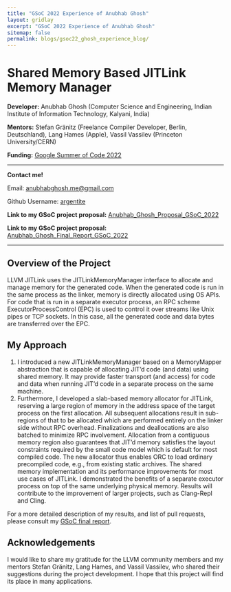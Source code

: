 ```yaml
---
title: "GSoC 2022 Experience of Anubhab Ghosh"
layout: gridlay
excerpt: "GSoC 2022 Experience of Anubhab Ghosh"
sitemap: false
permalink: blogs/gsoc22_ghosh_experience_blog/
---
```


# Shared Memory Based JITLink Memory Manager

**Developer:** Anubhab Ghosh (Computer Science and Engineering, Indian Institute
  of Information Technology, Kalyani, India)

**Mentors:** Stefan Gränitz (Freelance Compiler Developer, Berlin, Deutschland),
  Lang Hames (Apple), Vassil Vassilev (Princeton University/CERN)

**Funding:** [Google Summer of Code 2022](https://summerofcode.withgoogle.com/)

---

**Contact me!**

Email: anubhabghosh.me@gmail.com

Github Username: [argentite](https://github.com/argentite)

**Link to my GSoC project proposal:** [Anubhab_Ghosh_Proposal_GSoC_2022](https://compiler-research.org/assets/docs/Anubhab_Ghosh_Proposal_2022.pdf)

**Link to my GSoC project proposal:** [Anubhab_Ghosh_Final_Report_GSoC_2022](https://compiler-research.org/assets/docs/Anubhab_Ghosh_GSoC2022_Report.pdf)

---


## Overview of the Project

LLVM JITLink uses the JITLinkMemoryManager interface to allocate and manage
memory for the generated code. When the generated code is run in the same
process as the linker, memory is directly allocated using OS APIs. For code that
is run in a separate executor process, an RPC scheme ExecutorProcessControl
(EPC) is used to control it over streams like Unix pipes or TCP sockets. In this
case, all the generated code and data bytes are transferred over the EPC.

## My Approach

1. I introduced a new JITLinkMemoryManager based on a MemoryMapper abstraction
that is capable of allocating JIT’d code (and data) using shared memory. It may
provide faster transport (and access) for code and data when running JIT’d code
in a separate process on the same machine.
2. Furthermore, I developed a slab-based memory allocator for JITLink, reserving
a large region of memory in the address space of the target process on the first
allocation. All subsequent allocations result in sub-regions of that to be
allocated which are performed entirely on the linker side without RPC
overhead. Finalizations and deallocations are also batched to minimize RPC
involvement. Allocation from a contiguous memory region also guarantees that
JIT’d memory satisfies the layout constraints required by the small code model
which is default for most compiled code. The new allocator thus enables ORC to
load ordinary precompiled code, e.g., from existing static archives.  The shared
memory implementation and its performance improvements for most use cases of
JITLink. I demonstrated the benefits of a separate executor process on top of
the same underlying physical memory. Results will contribute to the improvement
of larger projects, such as Clang-Repl and Cling.


For a more detailed description of my results, and list of pull requests, please
consult my [GSoC final report](https://compiler-research.org/assets/docs/Anubhab_Ghosh_GSoC2022_Report.pdf).


## Acknowledgements

I would like to share my gratitude for the LLVM community members and my mentors
Stefan Gränitz, Lang Hames, and Vassil Vassilev, who shared their suggestions
during the project development. I hope that this project will find its place in
many applications.

